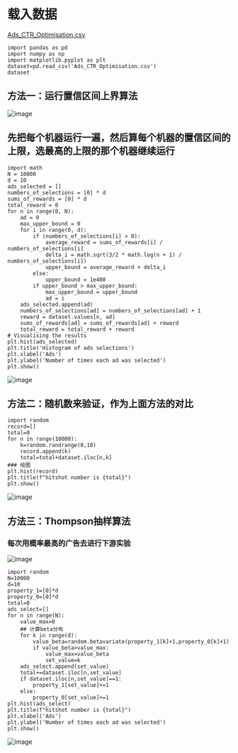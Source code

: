 # 载入数据
[Ads_CTR_Optimisation.csv](https://github.com/171909771/DATA-scientist/files/9001080/Ads_CTR_Optimisation.csv)

```
import pandas as pd
import numpy as np 
import matplotlib.pyplot as plt 
dataset=pd.read_csv('Ads_CTR_Optimisation.csv')
dataset
```
## 方法一：运行置信区间上界算法
![image](https://user-images.githubusercontent.com/41554601/176180687-64547b6f-7c8f-4eee-968d-a1987682635f.png)
## 先把每个机器运行一遍，然后算每个机器的置信区间的上限，选最高的上限的那个机器继续运行
```
import math
N = 10000
d = 10
ads_selected = []
numbers_of_selections = [0] * d
sums_of_rewards = [0] * d
total_reward = 0
for n in range(0, N):
    ad = 0
    max_upper_bound = 0
    for i in range(0, d):
        if (numbers_of_selections[i] > 0):
            average_reward = sums_of_rewards[i] / numbers_of_selections[i]
            delta_i = math.sqrt(3/2 * math.log(n + 1) / numbers_of_selections[i])
            upper_bound = average_reward + delta_i
        else:
            upper_bound = 1e400
        if upper_bound > max_upper_bound:
            max_upper_bound = upper_bound
            ad = i
    ads_selected.append(ad)
    numbers_of_selections[ad] = numbers_of_selections[ad] + 1
    reward = dataset.values[n, ad]
    sums_of_rewards[ad] = sums_of_rewards[ad] + reward
    total_reward = total_reward + reward
# Visualising the results
plt.hist(ads_selected)
plt.title('Histogram of ads selections')
plt.xlabel('Ads')
plt.ylabel('Number of times each ad was selected')
plt.show()
```
![image](https://user-images.githubusercontent.com/41554601/176180732-bce3309a-6659-4d82-b497-a532c2e7fd26.png)

## 方法二：随机数来验证，作为上面方法的对比
```
import random
record=[]
total=0
for n in range(10000):
    k=random.randrange(0,10)
    record.append(k)
    total=total+dataset.iloc[n,k]
### 绘图
plt.hist(record)
plt.title(f"hitshot number is {total}")
plt.show()
```
![image](https://user-images.githubusercontent.com/41554601/176184088-931663cd-d54d-48cc-80a5-1cb487466163.png)

## 方法三：Thompson抽样算法
### 每次用概率最高的广告去进行下游实验
![image](https://user-images.githubusercontent.com/41554601/176210629-ab85f6a2-5b72-4192-9dd6-7b21c5e1668b.png)

```
import random
N=10000
d=10
property_1=[0]*d
property_0=[0]*d
total=0
ads_select=[]
for n in range(N):
    value_max=0
    ## 计算beta分布
    for k in range(d):
        value_beta=random.betavariate(property_1[k]+1,property_0[k]+1)
        if value_beta>value_max:
            value_max=value_beta
            set_value=k
    ads_select.append(set_value)
    total+=dataset.iloc[n,set_value]
    if dataset.iloc[n,set_value]==1:
        property_1[set_value]+=1
    else:
        property_0[set_value]+=1
plt.hist(ads_select)
plt.title(f"hitshot number is {total}")
plt.xlabel('Ads')
plt.ylabel('Number of times each ad was selected')
plt.show()
```
![image](https://user-images.githubusercontent.com/41554601/176209801-a9435092-2b23-4e24-a645-5a1600cd53e6.png)
